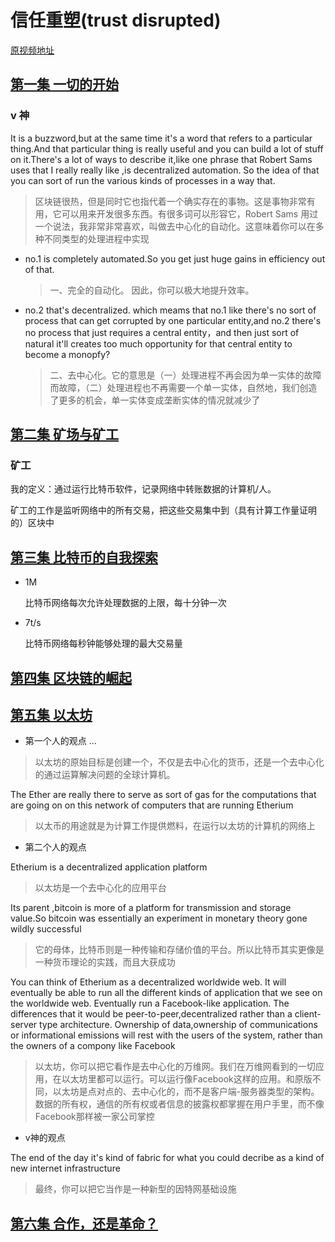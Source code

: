 # 信任重塑(trust disrupted)

[原视频地址](https://techcrunch.com/shows/trust-disrupted/)

## [第一集 一切的开始](https://v.qq.com/x/page/w05278r8iee.html)

### v 神

It is a buzzword,but at the same time it's a word that refers to a particular thing.And that particular thing is really useful and you can build a lot of stuff on it.There's a lot of ways to describe it,like one phrase that Robert Sams uses that I really really like ,is decentralized automation. So the idea of that you can sort of run the various kinds of processes in a way that.

> 区块链很热，但是同时它也指代着一个确实存在的事物。这是事物非常有用，它可以用来开发很多东西。有很多词可以形容它，Robert Sams 用过一个说法，我非常非常喜欢，叫做去中心化的自动化。这意味着你可以在多种不同类型的处理进程中实现

- no.1 is completely automated.So you get just huge gains in efficiency out of that.
  > 一、完全的自动化。 因此，你可以极大地提升效率。
- no.2 that's decentralized. which meams that no.1 like there's no sort of process that can get corrupted by one particular entity,and no.2 there's no process that just requires a central entity，and then just sort of natural it'll creates too much opportunity for that central entity to become a monopfy?
  > 二、去中心化。它的意思是（一）处理进程不再会因为单一实体的故障而故障，（二）处理进程也不再需要一个单一实体，自然地，我们创造了更多的机会，单一实体变成垄断实体的情况就减少了

## [第二集 矿场与矿工](https://v.qq.com/x/page/r0338da6qyq.html)

### 矿工

我的定义：通过运行比特币软件，记录网络中转账数据的计算机/人。

矿工的工作是监听网络中的所有交易，把这些交易集中到（具有计算工作量证明的）区块中

## [第三集 比特币的自我探索](https://v.qq.com/x/page/k033841b9fa.html)

- 1M

  比特币网络每次允许处理数据的上限，每十分钟一次

- 7t/s

  比特币网络每秒钟能够处理的最大交易量

## [第四集 区块链的崛起](https://v.qq.com/x/page/x05295omako.html)

## [第五集 以太坊](https://v.qq.com/x/page/v0554uy57dj.html)
- 第一个人的观点
...

>以太坊的原始目标是创建一个，不仅是去中心化的货币，还是一个去中心化的通过运算解决问题的全球计算机。

The Ether are really there to serve as sort of gas for the computations that are going on on this network of computers that are running Etherium

>以太币的用途就是为计算工作提供燃料，在运行以太坊的计算机的网络上

- 第二个人的观点
  
Etherium is a decentralized application platform 
> 以太坊是一个去中心化的应用平台

Its parent ,bitcoin is more of a platform for transmission and storage value.So bitcoin was essentially an experiment in monetary theory gone wildly successful 
> 它的母体，比特币则是一种传输和存储价值的平台。所以比特币其实更像是一种货币理论的实践，而且大获成功

You can think of Etherium as a decentralized worldwide web. It will eventually be able to run all the different kinds of application that we see on the worldwide web. Eventually run a Facebook-like application. The differences that it would be peer-to-peer,decentralized rather than a client-server type architecture. Ownership of data,ownership of communications or informational emissions will rest with the users of the system, rather than the owners of a compony like Facebook
> 以太坊，你可以把它看作是去中心化的万维网。我们在万维网看到的一切应用，在以太坊里都可以运行。可以运行像Facebook这样的应用。和原版不同，以太坊是点对点的、去中心化的，而不是客户端-服务器类型的架构。数据的所有权，通信的所有权或者信息的披露权都掌握在用户手里，而不像Facebook那样被一家公司掌控

- v神的观点

The end of the day it's kind of fabric for what you could decribe as a kind of new internet infrastructure
> 最终，你可以把它当作是一种新型的因特网基础设施

## [第六集 合作，还是革命？](https://v.qq.com/x/page/k0532viwbdj.html)
